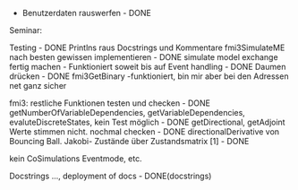 - Benutzerdaten rauswerfen - DONE


Seminar:

Testing - DONE
Printlns raus
Docstrings und Kommentare
fmi3SimulateME nach besten gewissen implementieren - DONE
simulate model exchange fertig machen - Funktioniert soweit bis auf Event handling - DONE
Daumen drücken - DONE
fmi3GetBinary -funktioniert, bin mir aber bei den Adressen net ganz sicher

fmi3: restliche Funktionen testen und checken - DONE
getNumberOfVariableDependencies, getVariableDependencies, evaluteDiscreteStates, kein Test möglich - DONE
getDirectional, getAdjoint Werte stimmen nicht. nochmal checken - DONE
directionalDerivative von Bouncing Ball. Jakobi- Zustände über Zustandsmatrix [1] - DONE





kein CoSimulations Eventmode, etc.

Docstrings ..., deployment of docs - DONE(docstrings)